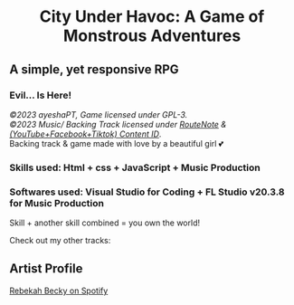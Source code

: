 # <center>City Under Havoc: A Game of Monstrous Adventures</center>

## A simple, yet responsive RPG
### Evil... Is Here!

<em>&copy;2023 ayeshaPT, Game licensed under GPL-3.
<br/>&copy;2023 Music/ Backing Track licensed under <a href="https://routenote.com">RouteNote</a> & <a href="https://support.google.com/youtube/answer/2797370?hl=en">(YouTube+Facebook+Tiktok) Content ID</a></em>.
<br/>
Backing track & game made with love by a beautiful girl 💕

### Skills used: Html + css + JavaScript + Music Production
### Softwares used: Visual Studio for Coding + FL Studio v20.3.8 for Music Production
Skill + another skill combined = you own the world!


Check out my other tracks:
## Artist Profile
[Rebekah Becky on Spotify](https://open.spotify.com/artist/6QUns8NUaRZU7grd3Rz4EV)

